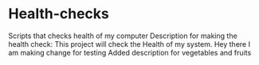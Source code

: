 # Health-checks
Scripts that checks health of my computer
Description for making the health check:
    This project will check the Health of my system.
    Hey there I am making change for testing 
    Added description for vegetables and fruits

